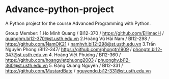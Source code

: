 # Advance-python-project
A Python project for the course Advanced Programming with Python.

Group Member: 
1.Ho Minh Quang / BI12-370 / https://github.com/EllimacH / quanghm.bi12-370@st.usth.edu.vn
2.Hoàng Vũ Hải Nam / BI12-298 / https://github.com/NamOK21 / namhvh.bi12-298@st.usth.edu.vn
3.Trần Nguyên Phong /BI12-347/ https://github.com/phongtn1909 / phongtn.bi12-347@st.usth.edu.vn
4. Hoàng Việt Phương / BI12-360 / https://github.com/hoangvietphuong2003 / phuonghv.bi12-360@st.usth.edu.vn
5. Đặng Quang Nguyên / BI12-331 / https://github.com/MustardBate / nguyendq.bi12-331@st.usth.edu.vn

